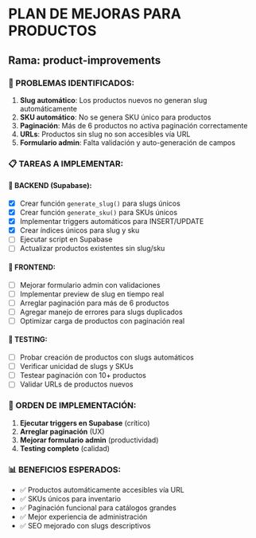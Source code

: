 # PLAN DE MEJORAS PARA PRODUCTOS
## Rama: product-improvements

### 🎯 PROBLEMAS IDENTIFICADOS:

1. **Slug automático**: Los productos nuevos no generan slug automáticamente
2. **SKU automático**: No se genera SKU único para productos
3. **Paginación**: Más de 6 productos no activa paginación correctamente
4. **URLs**: Productos sin slug no son accesibles vía URL
5. **Formulario admin**: Falta validación y auto-generación de campos

### 📋 TAREAS A IMPLEMENTAR:

#### 🔧 BACKEND (Supabase):
- [x] Crear función `generate_slug()` para slugs únicos
- [x] Crear función `generate_sku()` para SKUs únicos  
- [x] Implementar triggers automáticos para INSERT/UPDATE
- [x] Crear índices únicos para slug y sku
- [ ] Ejecutar script en Supabase
- [ ] Actualizar productos existentes sin slug/sku

#### 🎨 FRONTEND:
- [ ] Mejorar formulario admin con validaciones
- [ ] Implementar preview de slug en tiempo real
- [ ] Arreglar paginación para más de 6 productos
- [ ] Agregar manejo de errores para slugs duplicados
- [ ] Optimizar carga de productos con paginación real

#### 🧪 TESTING:
- [ ] Probar creación de productos con slugs automáticos
- [ ] Verificar unicidad de slugs y SKUs
- [ ] Testear paginación con 10+ productos
- [ ] Validar URLs de productos nuevos

### 🚀 ORDEN DE IMPLEMENTACIÓN:

1. **Ejecutar triggers en Supabase** (crítico)
2. **Arreglar paginación** (UX)
3. **Mejorar formulario admin** (productividad)
4. **Testing completo** (calidad)

### 📊 BENEFICIOS ESPERADOS:
- ✅ Productos automáticamente accesibles vía URL
- ✅ SKUs únicos para inventario
- ✅ Paginación funcional para catálogos grandes
- ✅ Mejor experiencia de administración
- ✅ SEO mejorado con slugs descriptivos
